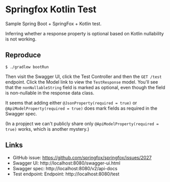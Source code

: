 # Springfox Kotlin Test

Sample Spring Boot + SpringFox + Kotlin test.

Inferring whether a response property is optional based on Kotlin nullability is not working.

## Reproduce

    $ ./gradlew bootRun

Then visit the Swagger UI, click the Test Controller and then the `GET /test` endpoint.
Click the Model link to view the `TestResponse` model. You'll see that the `nonNullableString` field
is marked as optional, even though the field is non-nullable in the response data class.

It seems that adding either `@JsonProperty(required = true)` or `@ApiModelProperty(required = true)`
does mark fields as required in the Swagger spec.

(In a propject we can't publicly share only `@ApiModelProperty(required = true)` works, which is another mystery.)

## Links

* GitHub issue: https://github.com/springfox/springfox/issues/2027
* Swagger UI: http://localhost:8080/swagger-ui.html
* Swagger spec: http://localhost:8080/v2/api-docs
* Test endpoint: Endpoint: http://localhost:8080/test